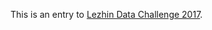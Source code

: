 This is an entry to
[Lezhin Data Challenge 2017](http://tech.lezhin.com/events/data-challenge-pyconkr-2017).
